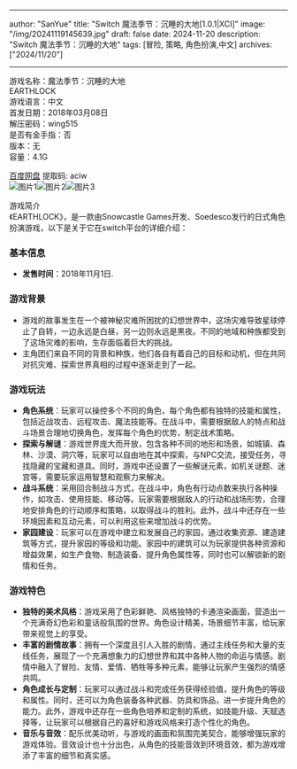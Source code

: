 
---
author: "SanYue"
title: "Switch 魔法季节：沉睡的大地[1.0.1|XCI]"
image: "/img/20241119145639.jpg"
draft: false
date: 2024-11-20
description: "Switch 魔法季节：沉睡的大地"
tags: [冒险, 策略, 角色扮演,中文]
archives: ["2024/11/20"]

---

游戏名称：魔法季节：沉睡的大地   
EARTHLOCK    
游戏语言：中文  
首发日期：2018年03月08日  
解压密码：wing515  
是否有金手指：否  
版本：无   
容量：4.1G

[百度网盘](https://pan.baidu.com/s/1mSPowRLYFOwbJXGZNezy_Q) 提取码: aciw  
![图片1](/img/e6274c.jpg)![图片2](/img/198479.jpg)![图片3](/img/013a35.jpg)  

游戏简介  
《EARTHLOCK》，是一款由Snowcastle Games开发、Soedesco发行的日式角色扮演游戏，以下是关于它在switch平台的详细介绍：

### 基本信息
- **发售时间**：2018年11月1日.

### 游戏背景
- 游戏的故事发生在一个被神秘灾难所困扰的幻想世界中，这场灾难导致星球停止了自转，一边永远是白昼，另一边则永远是黑夜。不同的地域和种族都受到了这场灾难的影响，生存面临着巨大的挑战。
- 主角团们来自不同的背景和种族，他们各自有着自己的目标和动机，但在共同对抗灾难、探索世界真相的过程中逐渐走到了一起。

### 游戏玩法
- **角色系统**：玩家可以操控多个不同的角色，每个角色都有独特的技能和属性，包括近战攻击、远程攻击、魔法技能等。在战斗中，需要根据敌人的特点和战斗场景合理地切换角色，发挥每个角色的优势，制定战术策略。
- **探索与解谜**：游戏世界庞大而开放，包含各种不同的地形和场景，如城镇、森林、沙漠、洞穴等，玩家可以自由地在其中探索，与NPC交流，接受任务，寻找隐藏的宝藏和道具。同时，游戏中还设置了一些解谜元素，如机关谜题、迷宫等，需要玩家运用智慧和观察力来解决。
- **战斗系统**：采用回合制战斗方式，在战斗中，角色有行动点数来执行各种操作，如攻击、使用技能、移动等。玩家需要根据敌人的行动和战场形势，合理地安排角色的行动顺序和策略，以取得战斗的胜利。此外，战斗中还存在一些环境因素和互动元素，可以利用这些来增加战斗的优势。
- **家园建设**：玩家可以在游戏中建立和发展自己的家园，通过收集资源、建造建筑等方式，提升家园的等级和功能。家园中的建筑可以为玩家提供各种资源和增益效果，如生产食物、制造装备、提升角色属性等，同时也可以解锁新的剧情和任务。

### 游戏特色
- **独特的美术风格**：游戏采用了色彩鲜艳、风格独特的卡通渲染画面，营造出一个充满奇幻色彩和童话般氛围的世界。角色设计精美，场景细节丰富，给玩家带来视觉上的享受。
- **丰富的剧情故事**：拥有一个深度且引人入胜的剧情，通过主线任务和大量的支线任务，展现了一个充满想象力的幻想世界和其中各种人物的命运与情感。剧情中融入了冒险、友情、爱情、牺牲等多种元素，能够让玩家产生强烈的情感共鸣。
- **角色成长与定制**：玩家可以通过战斗和完成任务获得经验值，提升角色的等级和属性。同时，还可以为角色装备各种武器、防具和饰品，进一步提升角色的能力。此外，游戏中还存在一些角色培养和定制的系统，如技能升级、天赋选择等，让玩家可以根据自己的喜好和游戏风格来打造个性化的角色。
- **音乐与音效**：配乐优美动听，与游戏的画面和氛围完美契合，能够增强玩家的游戏体验。音效设计也十分出色，从角色的技能音效到环境音效，都为游戏增添了丰富的细节和真实感。
 
